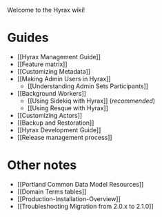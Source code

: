 Welcome to the Hyrax wiki!

# Guides

* [[Hyrax Management Guide]]
* [[Feature matrix]]
* [[Customizing Metadata]]
* [[Making Admin Users in Hyrax]]
    * [[Understanding Admin Sets Participants]]
* [[Background Workers]]
    * [[Using Sidekiq with Hyrax]] (*recommended*)
    * [[Using Resque with Hyrax]]
* [[Customizing Actors]]
* [[Backup and Restoration]]
* [[Hyrax Development Guide]]
* [[Release management process]]

# Other notes

* [[Portland Common Data Model Resources]]
* [[Domain Terms tables]]
* [[Production-Installation-Overview]]
* [[Troubleshooting Migration from 2.0.x to 2.1.0]]
